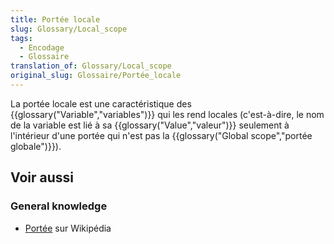 ```yaml
---
title: Portée locale
slug: Glossary/Local_scope
tags:
  - Encodage
  - Glossaire
translation_of: Glossary/Local_scope
original_slug: Glossaire/Portée_locale
---
```

La portée locale est une caractéristique des {{glossary("Variable","variables")}} qui les rend locales (c'est-à-dire, le nom de la variable est lié à sa {{glossary("Value","valeur")}} seulement à l'intérieur d'une portée qui n'est pas la {{glossary("Global scope","portée globale")}}).

## Voir aussi

### General knowledge

- [Portée](https://fr.wikipedia.org/wiki/Port%C3%A9e_(informatique)) sur Wikipédia
